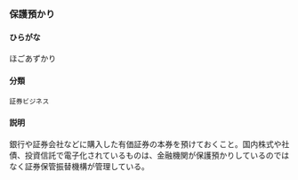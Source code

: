 <div style="display:none;">

## [あ行](securities-terms?id=あ行)
## [か行](securities-terms?id=か行)
## [さ行](securities-terms?id=さ行)
## [た行](securities-terms?id=た行)
## [な行](securities-terms?id=な行)
## [は行](securities-terms?id=は行)

</div>

### 保護預かり

#### ひらがな

ほごあずかり

#### 分類

`証券ビジネス`

#### 説明

銀行や証券会社などに購入した有価証券の本券を預けておくこと。国内株式や社債、投資信託で電子化されているものは、金融機関が保護預かりしているのではなく証券保管振替機構が管理している。

<div style="display:none;">

## [ま行](securities-terms?id=ま行)
## [や行](securities-terms?id=や行)
## [ら行](securities-terms?id=ら行)
## [わ行](securities-terms?id=わ行)
## [英数字・記号](securities-terms?id=英数字・記号)

</div>

